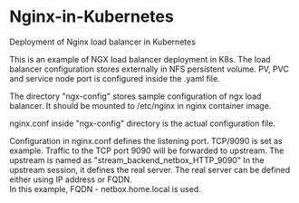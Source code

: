 # Nginx-in-Kubernetes
Deployment of Nginx load balancer in Kubernetes


This is an example of NGX load balancer deployment in K8s.
The load balancer configuration stores externally in NFS persistent volume.
PV, PVC and service node port is configured inside the .yaml file.


The directory "ngx-config" stores sample configuration of ngx load balancer.
It should be mounted to /etc/nginx in nginx container image.

nginx.conf inside "ngx-config" directory is the actual configuration file.


Configuration in nginx.conf defines the listening port. TCP/9090 is set as example.
Traffic to the TCP port 9090 will be forwarded to upstream. 
The upstream is named as "stream_backend_netbox_HTTP_9090"
In the upstream session, it defines the real server. 
The real server can be defined either using IP address or FQDN.  
In this example, FQDN - netbox.home.local is used. 
